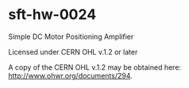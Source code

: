 # sft-hw-0024
Simple DC Motor Positioning Amplifier

Licensed under CERN OHL v.1.2 or later

A copy of the CERN OHL v.1.2 may be obtained here: http://www.ohwr.org/documents/294.


